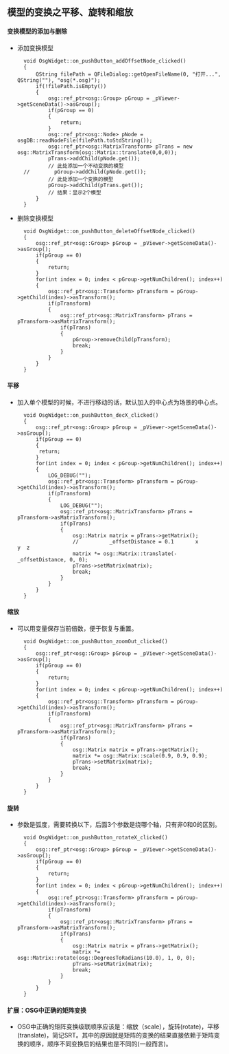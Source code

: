## 模型的变换之平移、旋转和缩放
#### 变换模型的添加与删除
- 添加变换模型

		void OsgWidget::on_pushButton_addOffsetNode_clicked()
		{
		    QString filePath = QFileDialog::getOpenFileName(0, "打开...", QString(""), "osg(*.osg)");
		    if(!filePath.isEmpty())
		    {
		        osg::ref_ptr<osg::Group> pGroup = _pViewer->getSceneData()->asGroup();
		        if(pGroup == 0)
		        {
		            return;
		        }
		        osg::ref_ptr<osg::Node> pNode = osgDB::readNodeFile(filePath.toStdString());
		        osg::ref_ptr<osg::MatrixTransform> pTrans = new osg::MatrixTransform(osg::Matrix::translate(0,0,0));
		        pTrans->addChild(pNode.get());
		        // 此处添加一个不动变换的模型
		//        pGroup->addChild(pNode.get());
		        // 此处添加一个变换的模型
		        pGroup->addChild(pTrans.get());
		        // 结果：显示2个模型
		    }
		}
- 删除变换模型

		void OsgWidget::on_pushButton_deleteOffsetNode_clicked()
		{
		    osg::ref_ptr<osg::Group> pGroup = _pViewer->getSceneData()->asGroup();
		    if(pGroup == 0)
		    {
		        return;
		    }
		    for(int index = 0; index < pGroup->getNumChildren(); index++)
		    {
		        osg::ref_ptr<osg::Transform> pTransform = pGroup->getChild(index)->asTransform();
		        if(pTransform)
		        {
		            osg::ref_ptr<osg::MatrixTransform> pTrans = pTransform->asMatrixTransform();
		            if(pTrans)
		            {
		                pGroup->removeChild(pTransform);
		                break;
		            }
		        }
		    }
		}

#### 平移
- 加入单个模型的时候，不进行移动的话，默认加入的中心点为场景的中心点。

		void OsgWidget::on_pushButton_decX_clicked()
		{
		    osg::ref_ptr<osg::Group> pGroup = _pViewer->getSceneData()->asGroup();
		    if(pGroup == 0)
		    {
		     return;
		    }
		    for(int index = 0; index < pGroup->getNumChildren(); index++)
		    {
		        LOG_DEBUG("");
		        osg::ref_ptr<osg::Transform> pTransform = pGroup->getChild(index)->asTransform();
		        if(pTransform)
		        {
		            LOG_DEBUG("");
		            osg::ref_ptr<osg::MatrixTransform> pTrans = pTransform->asMatrixTransform();
		            if(pTrans)
		            {
		                osg::Matrix matrix = pTrans->getMatrix();
		                //          _offsetDistance = 0.1       x          y  z
		                matrix *= osg::Matrix::translate(-_offsetDistance, 0, 0);
		                pTrans->setMatrix(matrix);
		                break;
		            }
		        }
		    }
		}
#### 缩放
- 可以用变量保存当前倍数，便于恢复与重置。

		void OsgWidget::on_pushButton_zoomOut_clicked()
		{
		    osg::ref_ptr<osg::Group> pGroup = _pViewer->getSceneData()->asGroup();
		    if(pGroup == 0)
		    {
		        return;
		    }
		    for(int index = 0; index < pGroup->getNumChildren(); index++)
		    {
		        osg::ref_ptr<osg::Transform> pTransform = pGroup->getChild(index)->asTransform();
		        if(pTransform)
		        {
		            osg::ref_ptr<osg::MatrixTransform> pTrans = pTransform->asMatrixTransform();
		            if(pTrans)
		            {
		                osg::Matrix matrix = pTrans->getMatrix();
		                matrix *= osg::Matrix::scale(0.9, 0.9, 0.9);
		                pTrans->setMatrix(matrix);
		                break;
		            }
		        }
		    }
		}

#### 旋转
- 参数是弧度，需要转换以下，后面3个参数是绕哪个轴，只有非0和0的区别。

		void OsgWidget::on_pushButton_rotateX_clicked()
		{
		    osg::ref_ptr<osg::Group> pGroup = _pViewer->getSceneData()->asGroup();
		    if(pGroup == 0)
		    {
		        return;
		    }
		    for(int index = 0; index < pGroup->getNumChildren(); index++)
		    {
		        osg::ref_ptr<osg::Transform> pTransform = pGroup->getChild(index)->asTransform();
		        if(pTransform)
		        {
		            osg::ref_ptr<osg::MatrixTransform> pTrans = pTransform->asMatrixTransform();
		            if(pTrans)
		            {
		                osg::Matrix matrix = pTrans->getMatrix();
		                matrix *= osg::Matrix::rotate(osg::DegreesToRadians(10.0), 1, 0, 0);
		                pTrans->setMatrix(matrix);
		                break;
		            }
		        }
		    }
		}
#### 扩展：OSG中正确的矩阵变换
- OSG中正确的矩阵变换级联顺序应该是：缩放（scale），旋转(rotate)，平移(translate)，简记SRT。其中的原因就是矩阵的变换的结果直接依赖于矩阵变换的顺序，顺序不同变换后的结果也是不同的(一般而言)。